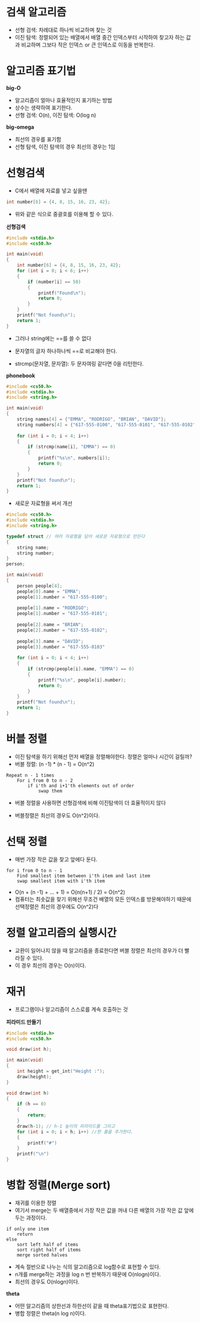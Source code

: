 # 검색 알고리즘

- 선형 검색: 차례대로 하나씩 비교하며 찾는 것
- 이진 탐색: 정렬되어 있는 배열에서 배열 중간 인덱스부터 시작하여 찾고자 하는 값과 비교하며 그보다 작은 인덱스 or 큰 인덱스로 이동을 반복한다.



# 알고리즘 표기법



__big-O__

- 알고리즘이 얼마나 효율적인지 표기하는 방법
- 상수는 생략하여 표기한다.
- 선형 검색: O(n), 이진 탐색: O(log n)



__big-omega__

- 최선의 경우를 표기함
- 선형 탐색, 이진 탐색의 경우 최선의 경우는 1임



# 선형검색

- C에서 배열에 자료를 넣고 싶을땐

```c
int number[6] = {4, 8, 15, 16, 23, 42};
```

- 위와 같은 식으로 중괄호를 이용해 할 수 있다.



__선형검색__

```c
#include <stdio.h>
#include <cs50.h>

int main(void)
{
    int number[6] = {4, 8, 15, 16, 23, 42};
    for (int i = 0; i < 6; i++)
    {
        if (number[i] == 50)
        {
            printf("Found\n");
            return 0;
        }
    }
    printf("Not found\n");
    return 1;
}
```



- 그러나 string에는 ==를 쓸 수 없다
- 문자열의 글자 하나하나씩 ==로 비교해야 한다.

- strcmp(문자열, 문자열): 두 문자여링 같다면 0을 리턴한다.



__phonebook__

```c
#include <cs50.h>
#include <stdio.h>
#include <string.h>

int main(void)
{
    string names[4] = {"EMMA", "RODRIGO", "BRIAN", "DAVID"};
    string numbers[4] = {"617-555-0100", "617-555-0101", "617-555-0102", "617-555-0103"};
    
    for (int i = 0; i < 4; i++)
    {
        if (strcmp(name[i], "EMMA") == 0)
        {
            printf("%s\n", numbers[i]);
            return 0;
        }
    }
    printf("Not found\n");
    return 1;
}
```



- 새로운 자료형을 써서 개선

```C
#include <cs50.h>
#include <stdio.h>
#include <string.h>

typedef struct // 여러 자료형을 담아 새로운 자료형으로 만든다
{
    string name;
    string number;
}
person;

int main(void)
{
    person people[4];
    people[0].name = "EMMA";
    people[1].number = "617-555-0100";
    
    people[1].name = "RODRIGO";
    people[1].number = "617-555-0101";
    
    people[2].name = "BRIAN";
    people[2].number = "617-555-0102";
    
    people[3].name = "DAVID";
    people[3].number = "617-555-0103"
    
    for (int i = 0; i < 4; i++)
    {
        if (strcmp(people[i].name, "EMMA") == 0)
        {
            printf("%s\n", people[i].number);
            return 0;
        }
    }
    printf("Not found\n");
    return 1;
}
```



# 버블 정렬

- 이진 탐색을 하기 위해선 먼저 배열을 정렬해야한다. 정렬은 얼마나 시간이 걸릴까?
- 버블 정렬: (n -1) * (n - 1) = O(n^2)

```
Repeat n - 1 times
	For i from 0 to n - 2
		if i'th and i+1'th elements out of order
			swap them
```



- 버블 정렬을 사용하면 선형검색에 비해 이진탐색이 더 효율적이지 않다

- 버블정렬은 최선의 경우도 O(n^2)이다.



# 선택 정렬

- 매번 가장 작은 값을 찾고 앞에다 둔다.

```
for i from 0 to n - 1
	Find smallest item between i'th item and last item
	swap smallest item with i'th item
```

- O(n + (n -1) + ... + 1) = O(n(n+1) / 2) = O(n^2)
- 컴퓨터는 최솟값을 찾기 위해선 무조건 배열의 모든 인덱스를 방문해야하기 때문에 선택정렬은 최선의 경우에도 O(n^2)다 



# 정렬 알고리즘의 실행시간

- 교환이 일어나지 않을 때 알고리즘을 종료한다면 버블 정렬은 최선의 경우가 더 빨라질 수 있다.
- 이 경우 최선의 경우는 O(n)이다.



# 재귀

- 프로그램이나 알고리즘이 스스로를 계속 호출하는 것



__피라미드 만들기__

```c
#include <stdio.h>
#include <cs50.h>

void draw(int h);

int main(void)
{
    int height = get_int("Height :");
    draw(height);
}

void draw(int h)
{
    if (h == 0)
    {
        return;
    }
    draw(h-1); // h-1 높이의 피라미드를 그리고
    for (int i = 0; i < h; i++) //한 줄을 추가한다.
    {
        printf("#")
    }
    printf("\n")
}
```



# 병합 정렬(Merge sort)

- 재귀를 이용한 정렬
- 여기서 merge는 두 배열중에서 가장 작은 값을 꺼내 다른 배열의 가장 작은 값 앞에 두는 과정이다.

```
if only one item
	return
else
	sort left half of items
	sort right half of items
	merge sorted halves
```

- 계속 절반으로 나누는 식의 알고리즘으로 log함수로 표현할 수 있다.
- n개를 merge하는 과정을 log n 번 반복하기 때문에 O(nlogn)이다.
- 최선의 경우도 O(nlogn)이다.



__theta__

- 어떤 알고리즘의 상한선과 하한선이 같을 때 theta표기법으로 표현한다.
- 병합 정렬은 theta(n log n)이다.